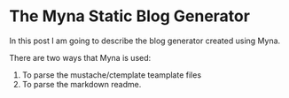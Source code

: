 # The Myna Static Blog Generator

In this post I am going to describe the blog generator created using Myna. 

There are two ways that Myna is used:

1. To parse the mustache/ctemplate teamplate files 
2. To parse the markdown readme. 

